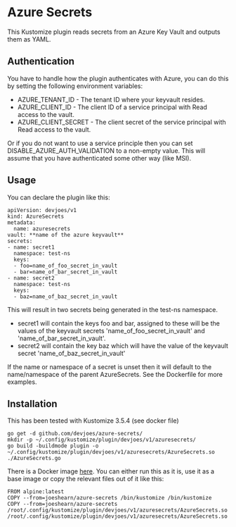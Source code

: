 # Azure Secrets

This Kustomize plugin reads secrets from an Azure Key Vault and outputs them as YAML.

## Authentication

You have to handle how the plugin authenticates with Azure, you can do this by setting the following environment variables:

* AZURE_TENANT_ID - The tenant ID where your keyvault resides.
* AZURE_CLIENT_ID - The client ID of a service principal with Read access to the vault.
* AZURE_CLIENT_SECRET - The client secret of the service principal with Read access to the vault.

Or if you do not want to use a service principle then you can set DISABLE_AZURE_AUTH_VALIDATION to a non-empty value. This will assume that you have authenticated some other way (like MSI).

## Usage

You can declare the plugin like this:

    apiVersion: devjoes/v1
    kind: AzureSecrets
    metadata:
      name: azuresecrets
    vault: **name of the azure keyvault**
    secrets:
    - name: secret1
      namespace: test-ns
      keys:
      - foo=name_of_foo_secret_in_vault
      - bar=name_of_bar_secret_in_vault
    - name: secret2
      namespace: test-ns
      keys:
      - baz=name_of_baz_secret_in_vault

This will result in two secrets being generated in the test-ns namespace. 
* secret1 will contain the keys foo and bar, assigned to these will be the values of the keyvault secrets 'name_of_foo_secret_in_vault' and 'name_of_bar_secret_in_vault'.
* secret2 will contain the key baz which will have the value of the keyvault secret 'name_of_baz_secret_in_vault'

If the name or namespace of a secret is unset then it will default to the name/namespace of the parent AzureSecrets. See the Dockerfile for more examples.

## Installation

This has been tested with Kustomize 3.5.4 (see docker file)

    go get -d github.com/devjoes/azure-secrets/
    mkdir -p ~/.config/kustomize/plugin/devjoes/v1/azuresecrets/
    go build -buildmode plugin -o ~/.config/kustomize/plugin/devjoes/v1/azuresecrets/AzureSecrets.so ./AzureSecrets.go

There is a Docker image [here](https://hub.docker.com/r/joeshearn/azure-secrets). You can either run this as it is, use it as a base image or copy the relevant files out of it like this:

    FROM alpine:latest
    COPY --from=joeshearn/azure-secrets /bin/kustomize /bin/kustomize
    COPY --from=joeshearn/azure-secrets /root/.config/kustomize/plugin/devjoes/v1/azuresecrets/AzureSecrets.so /root/.config/kustomize/plugin/devjoes/v1/azuresecrets/AzureSecrets.so